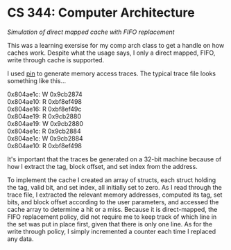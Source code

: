 CS 344: Computer Architecture
========

*Simulation of direct mapped cache with FIFO replacement*

This was a learning exersise for my comp arch class to get a handle on how caches work. Despite what the usage says, I only a direct mapped, FIFO, write through cache is supported.

I used [pin](http://software.intel.com/sites/landingpage/pintool/docs/58423/Pin/html/) to generate memory access traces. The typical trace file looks something like this...

0x804ae1c: W 0x9cb2874  
0x804ae10: R 0xbf8ef498  
0x804ae16: R 0xbf8ef49c  
0x804ae19: R 0x9cb2880  
0x804ae19: W 0x9cb2880  
0x804ae1c: R 0x9cb2884  
0x804ae1c: W 0x9cb2884  
0x804ae10: R 0xbf8ef498  

It's important that the traces be generated on a 32-bit machine because of how I extract the tag, block offset, and set index from the address.

To implement the cache I created an array of structs, each struct holding the tag, valid bit, and set index, all initially set to zero. As I read through the trace file, I extracted the relevant memory addresses, computed its tag, set bits, and block offset according to the user parameters, and accessed the cache array to determine a hit or a miss. Because it is direct-mapped, the FIFO replacement policy, did not require me to keep track of which line in the set was put in place first, given that there is only one line. As for the write through policy, I simply incremented a counter each time I replaced any data.
